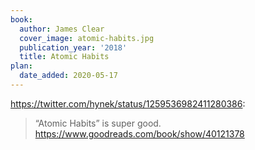 ```yaml
---
book:
  author: James Clear
  cover_image: atomic-habits.jpg
  publication_year: '2018'
  title: Atomic Habits
plan:
  date_added: 2020-05-17
---
```


<https://twitter.com/hynek/status/1259536982411280386>:

> “Atomic Habits” is super good.  <https://www.goodreads.com/book/show/40121378>

